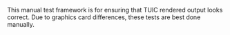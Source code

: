 This manual test framework is for ensuring that TUIC rendered output looks correct. Due to graphics card differences, these tests are best done manually.
